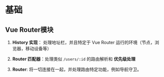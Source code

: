 # 基础

## Vue Router模块

1.  **History 实现**： 处理地址栏，并且特定于 Vue Router 运行的环境（节点，浏览器，移动设备等）

2.  **Router 匹配器**：处理类似 `/users/:id` 的路由解析和 **优先级处理**

3.  **Router**: 将一切连接在一起，并处理路由特定功能，例如导航守卫。
